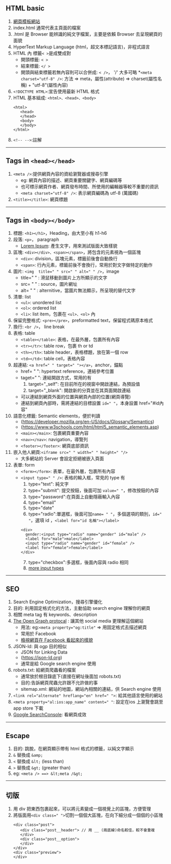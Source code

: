 ## HTML basic
1. [網頁模板網站](https://html5up.net)
2. index.html 通常代表主頁面的檔案
3. .html 是 Browser 能辨識的純文字檔案，主要是依賴 Browser 去呈現網頁的面貌
4. HyperText Markup Language (html，超文本標記語言)，非程式語言
5. HTML 內 標籤`< >`是成雙成對
   * 開頭標籤: `< >`
   * 結束標籤: `</ >`
   * 開頭與結束標籤若無內容則可以合併成: `< />`， '/' 大多可略
   *`<meta charset="utf-8" />`: 方法 => meta，屬性(attribute) => charset(屬性名稱) + "utf-8"(屬性內容)
6. `<!DOCTYPE HTML>`:宣告使用最新 HTML 格式
7. HTML 基本組成: `<html>、<head>、<body>`
   ```
   <html>
      <head>
      </head>
      <body>
      </body>
   </html>
   ```
8. `<!-- -->`:註解
***
## Tags in `<head></head>`
1. `<meta />`:提供網頁內容的資給瀏覽器或搜尋引擎
   * eg: 網頁內容的描述、網頁重要關鍵字、網頁編碼等
   * 也可標示網頁作者、網頁發布時間、所使用的編輯器等較不重要的資訊
   * `<meta charset="utf-8" />`: 表示網頁編碼為 utf-8 (萬國碼)
2. `<title></title>`: 網頁標題

***
## Tags in `<body></body>`
1. 標題: `<h1></h1>`，Heading，由大至小有 h1-h6
2. 段落: `<p>`， paragraph
   * [Lorem Ipsum](https://www.lipsum.com): 產生文字，用來測試版面大致樣貌
3. 區塊: `<div></div>、<span></span>`，將包含的元素視為一個區塊
   * `<div>`: division，區塊元素，標籤前後會自動換行
   * `<span>`: 行內元素，標籤前後不會換行，常用於對文字做特定的動作
4. 圖片: `<img  title=" " src=" " alt=" " />`，image
   * title=" " : 滑鼠移動到圖片上方所顯示的文字
   * src= " " : source，圖片網址
   * alt= " " : alternitive，當圖片無法顯示，所呈現的替代文字
5. 清單: list
   * `<ul>`: unordered list
   * `<ol>`: ordered list
   * `<li>`: list item，包裹在 `<ul>、<ol>` 內
6. 保留完整格式: `<pre></pre>`，preformatted text，保留程式碼原本格式
7. 換行: `<br />`， line break
8. 表格: table
   * `<table></table>`: 表格，在最外層，包裹所有內容
   * `<tr></tr>`: table row，包裹 th or td
   * `<th></th>`: table header，表格標題，放在第一個 row
   * `<td></td>`: table cell，表格內容
9. 超連結: `<a href=" " target=" "></a>`，anchor，錨點
   * href= " ": hypertext reference，連結參考位置
   * taget=" ": 連結開啟方式，常用的有
     1. target="_self": 在目前所在的視窗中開啟連結，為預設值
     2. target="_blank": 開啟新的分頁並在其頁面開啟連結
   * 可以連結到網頁外面的位置與網頁內部的位置(網頁導覽)
   * 連結到網頁內部時，需將連結的目標設置 `id=" "`，本身設置 href="#id內容"
10. 語意化標籤: Semantic elements，便於判讀
    * (https://developer.mozilla.org/en-US/docs/Glossary/Semantics)
    * (https://www.w3schools.com/html/html5_semantic_elements.asp)
    * `<main></main>`: 包裹網頁重要內容
    * `<nav></nav>`: navigation，導覽列
    * `<footer></footer>`: 網頁底部資訊
11. 嵌入他人網頁:`<iframe src=" " width=" " height=" "/>`
    * 大多網站的 Server 會設定拒絕被嵌入頁面
12. 表單: form
    * `<form></form>`: 表單，在最外層，包裹所有內容
    * `<input type=" " />`: 表格的輸入框，常見的 type 有
      1. type="text": 純文字
      2. type="submit": 提交按鈕，後面可加 `value=" "`，修改按鈕的內容
      3. type="password":在頁面上自動隱蔽輸入內容
      4. type="email"
      5. type="date"
      6. type="radio":單選框，後面可加`name= " "`，多個選項的類別，`id=" "`，選項 id ，`<label for="id 名稱"></label>`
      ```
      <div>
        gender:<input type="radio" name="gender" id="male" />
        <label for="male">male</label>
        <input type="radio" name="gender" id="female" />
        <label for="female">female</label>
      </div>
      ```
      7. type="checkbox":多選框，後面內容與 radio 相同
      8. [more input types](https://developer.mozilla.org/en-US/docs/Web/HTML/Elements/input)
***
## SEO
1. Search Engine Optimization，搜尋引擎優化
2. 目的: 利用固定格式化的方法，主動協助 search engine 理解你的網頁
3. 相關 meta tag 有 keywords、description
4. [The Open Graph protocal](ogp.me) : 讓其他 social media 更理解這個網站
   * 用法: eg:`<meta property="og:title"` => 用固定格式去描述網頁
   * 常用於 Facebook
   * [檢視網頁在 Facebook 看起來的樣貌](https://developers.facebook.com/tools/debug/)
5. JSON-ld: 與 ogp 目的相似
   * JSON for Linking Data
   * (https://json-ld.org)
   * 通常是給 Google search engine 使用
6. robots.txt: 給網頁爬蟲看的檔案
   * 通常放於根目錄底下(直接在網址後面加 robots.txt)
   * 目的:告訴網頁爬蟲允許跟不允許做的事
   * sitemap.xml: 網站的地圖，網站內相關的連結，供 Search engine 使用
7. `<link rel="alternate" hreflang="en" href=" ">`: 給其他語言使用的網站
8. `<meta property="al:ios:app_name" content=" "`: 設定在ios 上瀏覽會跳至 app store 下載
9. [Google SearchConsole](https://search.google.com/search-console/about): 看網頁成效
***
## Escape
1. 目的: 跳脫，在網頁顯示帶有 html 格式的標籤，以純文字顯示
2. `&` 替換成 `&amp;`
3. `<` 替換成 `&lt;` (less than)
4. `>` 替換成 `&gt;` (greater than)
5. eg: `<meta /> ==> &lt;meta /&gt;`
***
## 切版
1. 用 div 把東西包裹起來，可以將元素變成一個視覺上的區塊，方便管理
1. 將版面用`<div class=" ">`切割一個個大區塊，在向下細分成一個個的小區塊
   ```
   <div class="post">
      <div class="post__header"> // 用 __ (兩底線)命名較佳，較不會重複
      </div>
      <div class="post__option">
      </div>
   </div>
   <div class="preview">
   </div>
   ```
